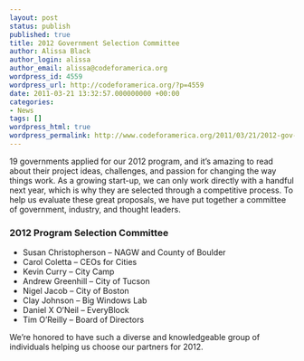 ```yaml
---
layout: post
status: publish
published: true
title: 2012 Government Selection Committee
author: Alissa Black
author_login: alissa
author_email: alissa@codeforamerica.org
wordpress_id: 4559
wordpress_url: http://codeforamerica.org/?p=4559
date: 2011-03-21 13:32:57.000000000 +00:00
categories:
- News
tags: []
wordpress_html: true
wordpress_permalink: http://www.codeforamerica.org/2011/03/21/2012-gov-selection-cmte/
---
```


<p>19 governments applied for our 2012 program, and it’s amazing to read about their project ideas, challenges, and passion for changing the way things work. As a growing start-up, we can only work directly with a handful next year, which is why they are selected through a competitive process. To help us evaluate these great proposals, we have put together a committee of government, industry, and thought leaders.</p>
<h3>2012 Program Selection Committee</h3>
<ul>
<li>Susan Christopherson – NAGW and County of Boulder</li>
<li>Carol Coletta – CEOs for Cities</li>
<li>Kevin Curry – City Camp</li>
<li>Andrew Greenhill – City of Tucson</li>
<li>Nigel Jacob – City of Boston</li>
<li>Clay Johnson – Big Windows Lab</li>
<li>Daniel X O’Neil – EveryBlock</li>
<li>Tim O’Reilly – Board of Directors</li>
</ul>
<p>We’re honored to have such a diverse and knowledgeable group of individuals helping us choose our partners for 2012.</p>
